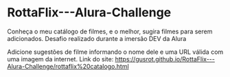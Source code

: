 # RottaFlix---Alura-Challenge
Conheça o meu catálogo de filmes, e o melhor, sugira filmes para serem adicionados. Desafio realizado durante a imersão DEV da Alura

Adicione sugestões de filme informando o nome dele e uma URL válida com uma imagem da internet.
Link do site: https://gusrot.github.io/RottaFlix---Alura-Challenge/rottaflix%20catalogo.html
